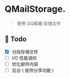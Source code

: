 # QMailStorage.

> 使用 QQ邮箱 存储文件
>

## 🙏 Todo

- [x]  分段存储文件
  - [ ]  I/O 性能调优
- [ ]  优化邮件内容
- [ ]  后台 ( 提供分享功能 )

